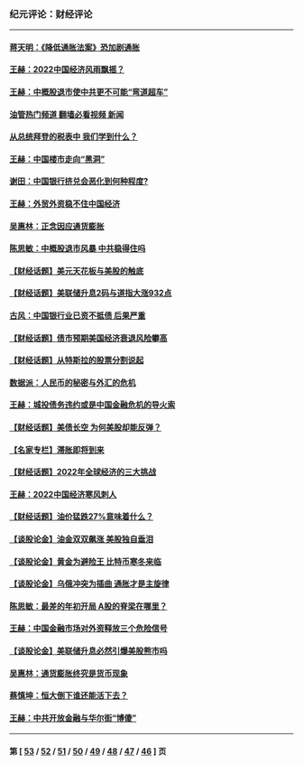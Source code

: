 ### 纪元评论：财经评论
---
#### [蒋天明：《降低通胀法案》恐加剧通胀](../../pages/nsc1026/n13806996.md?11020330) 
#### [王赫：2022中国经济风雨飘摇？](../../pages/nsc1026/n13803207.md?11020330) 
#### [王赫：中概股退市使中共更不可能“弯道超车”](../../pages/nsc1026/n13802858.md?11020330) 
#### [油管热门频道 翻墙必看视频 新闻](ok?11020330)
#### [从总统拜登的税表中 我们学到什么？](../../pages/nsc1026/n13773081.md?11020330) 
#### [王赫：中国楼市走向“黑洞”](../../pages/nsc1026/n13770647.md?11020330) 
#### [谢田：中国银行挤兑会恶化到何种程度?](../../pages/nsc1026/n13766965.md?11020330) 
#### [王赫：外贸外资稳不住中国经济](../../pages/nsc1026/n13753933.md?11020330) 
#### [吴惠林：正念因应通货膨胀](../../pages/nsc1026/n13750350.md?11020330) 
#### [陈思敏：中概股退市风暴 中共稳得住吗](../../pages/nsc1026/n13738978.md?11020330) 
#### [【财经话题】美元天花板与美股的触底](../../pages/nsc1026/n13736495.md?11020330) 
#### [【财经话题】美联储升息2码与道指大涨932点](../../pages/nsc1026/n13727377.md?11020330) 
#### [古风：中国银行业已资不抵债 后果严重](../../pages/nsc1026/n13726111.md?11020330) 
#### [【财经话题】债市预期美国经济衰退风险攀高](../../pages/nsc1026/n13698043.md?11020330) 
#### [【财经话题】从特斯拉的股票分割说起](../../pages/nsc1026/n13679733.md?11020330) 
#### [数据派：人民币的秘密与外汇的危机](../../pages/nsc1026/n13667092.md?11020330) 
#### [王赫：城投债务违约或是中国金融危机的导火索](../../pages/nsc1026/n13665322.md?11020330) 
#### [【财经话题】美债长空 为何美股却能反弹？](../../pages/nsc1026/n13665895.md?11020330) 
#### [【名家专栏】滞胀即将到来](../../pages/nsc1026/n13658171.md?11020330) 
#### [【财经话题】2022年全球经济的三大挑战](../../pages/nsc1026/n13654423.md?11020330) 
#### [王赫：2022中国经济寒风刺人](../../pages/nsc1026/n13651403.md?11020330) 
#### [【财经话题】油价猛跌27%意味着什么？](../../pages/nsc1026/n13648767.md?11020330) 
#### [【谈股论金】油金双双飙涨 美股独自垂泪](../../pages/nsc1026/n13631742.md?11020330) 
#### [【谈股论金】黄金为避险王 比特币寒冬来临](../../pages/nsc1026/n13600406.md?11020330) 
#### [【谈股论金】乌俄冲突为插曲 通胀才是主旋律](../../pages/nsc1026/n13576797.md?11020330) 
#### [陈思敏：最差的年初开局 A股的脊梁在哪里？](../../pages/nsc1026/n13558359.md?11020330) 
#### [王赫：中国金融市场对外资释放三个危险信号](../../pages/nsc1026/n13546389.md?11020330) 
#### [【谈股论金】美联储升息必然引爆美股熊市吗](../../pages/nsc1026/n13519194.md?11020330) 
#### [吴惠林：通货膨胀终究是货币现象](../../pages/nsc1026/n13512979.md?11020330) 
#### [蔡慎坤：恒大倒下谁还能活下去？](../../pages/nsc1026/n13501831.md?11020330) 
#### [王赫：中共开放金融与华尔街“博傻”](../../pages/nsc1026/n13501138.md?11020330) 

---
#### 第 [ [53](./53.md?11020330) / [52](./52.md?11020330) / [51](./51.md?11020330) / [50](./50.md?11020330) / [49](./49.md?11020330) / [48](./48.md?11020330) / [47](./47.md?11020330) / [46](./46.md?11020330) ] 页
